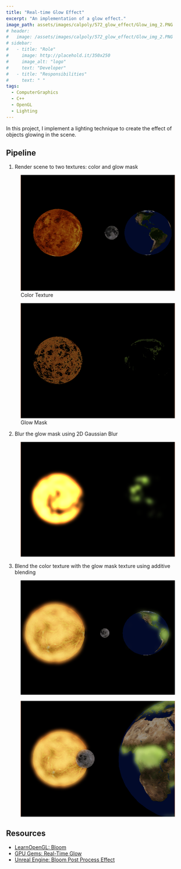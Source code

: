 ```yaml
---
title: "Real-time Glow Effect"
excerpt: "An implementation of a glow effect."
image_path: assets/images/calpoly/572_glow_effect/Glow_img_2.PNG
# header:
#   image: /assets/images/calpoly/572_glow_effect/Glow_img_2.PNG
# sidebar:
#   - title: "Role"
#     image: http://placehold.it/350x250
#     image_alt: "logo"
#     text: "Developer"
#   - title: "Responsibilities"
#     text: " "   
tags:
  - ComputerGraphics
  - C++
  - OpenGL  
  - Lighting
---
```


In this project, I implement a lighting technique to create the effect of objects glowing in the scene.

## Pipeline
1. Render scene to two textures: color and glow mask

<figure>
    <a href="/assets/images/calpoly/572_glow_effect/ColorTexture.PNG"><img src="/assets/images/calpoly/572_glow_effect/ColorTexture.PNG"></a>
	<figcaption>Color Texture </figcaption>
</figure>

<figure>
    <a href="/assets/images/calpoly/572_glow_effect/GlowMaskTexture.PNG"><img src="/assets/images/calpoly/572_glow_effect/GlowMaskTexture.PNG"></a>
	<figcaption>Glow Mask</figcaption>
</figure>


2. Blur the glow mask using 2D Gaussian Blur

<figure>
    <a href="/assets/images/calpoly/572_glow_effect/GlowMaskBlurredTexture.PNG"><img src="/assets/images/calpoly/572_glow_effect/GlowMaskBlurredTexture.PNG"></a>
</figure>

3. Blend the color texture with the glow mask texture using additive blending

<figure>
    <a href="/assets/images/calpoly/572_glow_effect/Glow_img_1.PNG"><img src="/assets/images/calpoly/572_glow_effect/Glow_img_1.PNG"></a>
</figure>

<figure>
    <a href="/assets/images/calpoly/572_glow_effect/Glow_img_2.PNG"><img src="/assets/images/calpoly/572_glow_effect/Glow_img_2.PNG"></a>
</figure>

## Resources
- [LearnOpenGL: Bloom](https://learnopengl.com/Advanced-Lighting/Bloom)
- [GPU Gems: Real-Time Glow](http://developer.download.nvidia.com/books/HTML/gpugems/gpugems_ch21.html)
- [Unreal Engine: Bloom Post Process Effect](https://docs.unrealengine.com/en-US/Engine/Rendering/PostProcessEffects/Bloom/index.html)